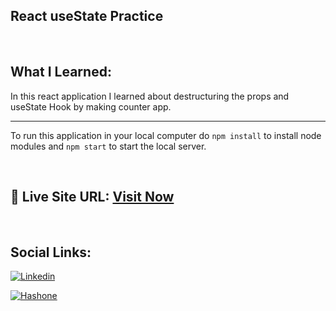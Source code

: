 ## React useState Practice

<br>

## What I Learned:

In this react application I learned about destructuring the props and useState Hook by making counter app.

<hr>

To run this application in your local computer do `npm install` to install node modules and `npm start` to start the local server.

<br>

## 📌 Live Site URL: <a href="https://react-practice-use-state-hook.vercel.app/">**Visit Now**</a>

<br>

## Social Links:

[![Linkedin](https://img.shields.io/badge/LinkedIn-0077B5?style=for-the-badge&logo=linkedin&logoColor=white)](https://www.linkedin.com/in/nikhilkhetan17/)

[![Hashone](https://img.shields.io/badge/Hashnode-2962FF?style=for-the-badge&logo=hashnode&logoColor=white)](https://nikhilkhetan.hashnode.dev/)
